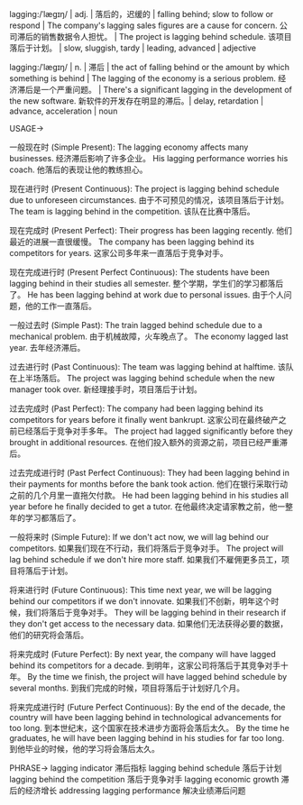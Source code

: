 lagging:/ˈlæɡɪŋ/ | adj. | 落后的，迟缓的 | falling behind; slow to follow or respond | The company's lagging sales figures are a cause for concern. 公司滞后的销售数据令人担忧。 | The project is lagging behind schedule. 该项目落后于计划。 | slow, sluggish, tardy | leading, advanced | adjective

lagging:/ˈlæɡɪŋ/ | n. | 滞后 | the act of falling behind or the amount by which something is behind | The lagging of the economy is a serious problem. 经济滞后是一个严重问题。 | There's a significant lagging in the development of the new software. 新软件的开发存在明显的滞后。| delay, retardation | advance, acceleration | noun


USAGE->

一般现在时 (Simple Present):
The lagging economy affects many businesses.  经济滞后影响了许多企业。
His lagging performance worries his coach.  他落后的表现让他的教练担心。


现在进行时 (Present Continuous):
The project is lagging behind schedule due to unforeseen circumstances. 由于不可预见的情况，该项目落后于计划。
The team is lagging behind in the competition.  该队在比赛中落后。


现在完成时 (Present Perfect):
Their progress has been lagging recently.  他们最近的进展一直很缓慢。
The company has been lagging behind its competitors for years.  这家公司多年来一直落后于竞争对手。


现在完成进行时 (Present Perfect Continuous):
The students have been lagging behind in their studies all semester.  整个学期，学生们的学习都落后了。
He has been lagging behind at work due to personal issues. 由于个人问题，他的工作一直落后。


一般过去时 (Simple Past):
The train lagged behind schedule due to a mechanical problem.  由于机械故障，火车晚点了。
The economy lagged last year.  去年经济滞后。


过去进行时 (Past Continuous):
The team was lagging behind at halftime.  该队在上半场落后。
The project was lagging behind schedule when the new manager took over.  新经理接手时，项目落后于计划。


过去完成时 (Past Perfect):
The company had been lagging behind its competitors for years before it finally went bankrupt.  这家公司在最终破产之前已经落后于竞争对手多年。
The project had lagged significantly before they brought in additional resources.  在他们投入额外的资源之前，项目已经严重滞后。


过去完成进行时 (Past Perfect Continuous):
They had been lagging behind in their payments for months before the bank took action.  他们在银行采取行动之前的几个月里一直拖欠付款。
He had been lagging behind in his studies all year before he finally decided to get a tutor.  在他最终决定请家教之前，他一整年的学习都落后了。


一般将来时 (Simple Future):
If we don't act now, we will lag behind our competitors.  如果我们现在不行动，我们将落后于竞争对手。
The project will lag behind schedule if we don't hire more staff.  如果我们不雇佣更多员工，项目将落后于计划。


将来进行时 (Future Continuous):
This time next year, we will be lagging behind our competitors if we don't innovate.  如果我们不创新，明年这个时候，我们将落后于竞争对手。
They will be lagging behind in their research if they don't get access to the necessary data.  如果他们无法获得必要的数据，他们的研究将会落后。


将来完成时 (Future Perfect):
By next year, the company will have lagged behind its competitors for a decade.  到明年，这家公司将落后于其竞争对手十年。
By the time we finish, the project will have lagged behind schedule by several months.  到我们完成的时候，项目将落后于计划好几个月。


将来完成进行时 (Future Perfect Continuous):
By the end of the decade, the country will have been lagging behind in technological advancements for too long.  到本世纪末，这个国家在技术进步方面将会落后太久。
By the time he graduates, he will have been lagging behind in his studies for far too long.  到他毕业的时候，他的学习将会落后太久。


PHRASE->
lagging indicator  滞后指标
lagging behind schedule  落后于计划
lagging behind the competition  落后于竞争对手
lagging economic growth  滞后的经济增长
addressing lagging performance  解决业绩滞后问题
